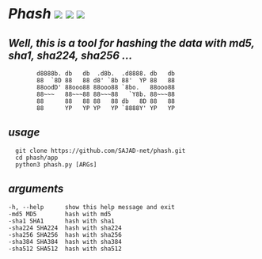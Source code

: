 # *Phash* <img src="https://img.shields.io/badge/License-GPLv3-blue"/> <img src="https://img.shields.io/badge/python-up%20to%20date-red"/> <img src="https://img.shields.io/badge/version-0.5-yellow"/>   

## *Well, this is a tool for hashing the data with md5, sha1, sha224, sha256 ...*

            d8888b. db   db  .d8b.  .d8888. db   db 
            88  `8D 88   88 d8' `8b 88'  YP 88   88 
            88oodD' 88ooo88 88ooo88 `8bo.   88ooo88 
            88~~~   88~~~88 88~~~88   `Y8b. 88~~~88 
            88      88   88 88   88 db   8D 88   88 
            88      YP   YP YP   YP `8888Y' YP   YP

## *usage*
      git clone https://github.com/SAJAD-net/phash.git
      cd phash/app
      python3 phash.py [ARGs]
      
## *arguments*
    -h, --help      show this help message and exit
    -md5 MD5        hash with md5
    -sha1 SHA1      hash with sha1
    -sha224 SHA224  hash with sha224
    -sha256 SHA256  hash with sha256
    -sha384 SHA384  hash with sha384
    -sha512 SHA512  hash with sha512
  
